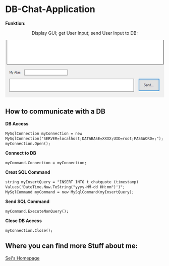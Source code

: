 # DB-Chat-Application

**Funktion:**

<p align="center">Display GUI; get User Input; send User Input to DB:</p>

<p align="center">
  <img src="Chat.png">
</p>

## How to communicate with a DB

**DB Access**

```
MySqlConnection myConnection = new MySqlConnection("SERVER=localhost;DATABASE=XXXX;UID=root;PASSWORD=;");
myConnection.Open();
```

**Connect to DB**

```
myCommand.Connection = myConnection;
```

**Creat SQL Command**

```
string myInsertQuery = "INSERT INTO t_chatquote (timestamp) Values('DateTime.Now.ToString("yyyy-MM-dd HH:mm")')";
MySqlCommand myCommand = new MySqlCommand(myInsertQuery);
```

**Send SQL Command**

```
myCommand.ExecuteNonQuery();
```

**Close DB Access**

```
myConnection.Close();
```

## Where you can find more Stuff about me:

[Sei's Homepage](https://sei-vae.github.io/)
